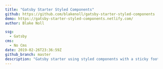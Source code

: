 ```yaml
---
title: "Gatsby Starter Styled Components"
github: https://github.com/blakenoll/gatsby-starter-styled-components
demo: https://gatsby-starter-styled-components.netlify.com/
author: Blake Noll

ssg:
  - Gatsby
cms:
  - No Cms
date: 2019-02-26T23:36:59Z
github_branch: master
description: "Gatsby starter using styled components with a sticky footer"
---
```

